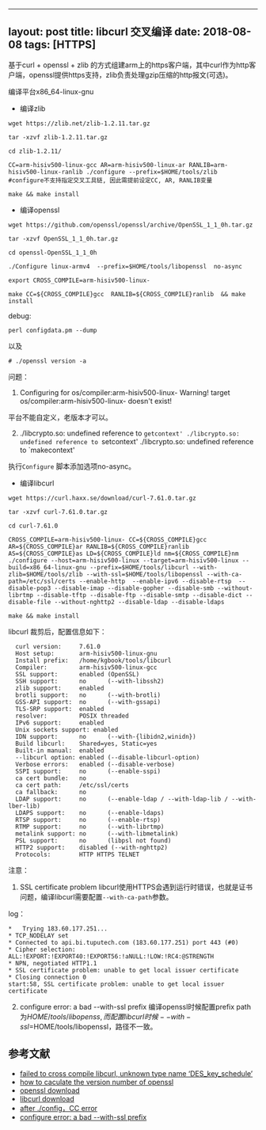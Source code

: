  ---
layout: post
title: libcurl 交叉编译
date: 2018-08-08
tags: [HTTPS]
---
基于curl + openssl + zlib 的方式组建arm上的https客户端，其中curl作为http客户端，openssl提供https支持，zlib负责处理gzip压缩的http报文(可选)。

编译平台x86_64-linux-gnu

- 编译zlib
```shell
wget https://zlib.net/zlib-1.2.11.tar.gz

tar -xzvf zlib-1.2.11.tar.gz

cd zlib-1.2.11/

CC=arm-hisiv500-linux-gcc AR=arm-hisiv500-linux-ar RANLIB=arm-hisiv500-linux-ranlib ./configure --prefix=$HOME/tools/zlib 
#configure不支持指定交叉工具链, 因此需提前设定CC, AR, RANLIB变量

make && make install
```

- 编译openssl
```shell
wget https://github.com/openssl/openssl/archive/OpenSSL_1_1_0h.tar.gz

tar -xzvf OpenSSL_1_1_0h.tar.gz

cd openssl-OpenSSL_1_1_0h

./Configure linux-armv4  --prefix=$HOME/tools/libopenssl  no-async

export CROSS_COMPILE=arm-hisiv500-linux-   

make CC=${CROSS_COMPILE}gcc  RANLIB=${CROSS_COMPILE}ranlib  && make install
```

debug:
```
perl configdata.pm --dump
```
以及
```shell
# ./openssl version -a
```

问题：
1. Configuring for os/compiler:arm-hisiv500-linux-
Warning! target os/compiler:arm-hisiv500-linux- doesn't exist!

平台不能自定义，老版本才可以。

2. ./libcrypto.so: undefined reference to `getcontext'
./libcrypto.so: undefined reference to `setcontext'
./libcrypto.so: undefined reference to `makecontext'

执行`Configure` 脚本添加选项no-async。

- 编译libcurl
```shell
wget https://curl.haxx.se/download/curl-7.61.0.tar.gz

tar -xzvf curl-7.61.0.tar.gz

cd curl-7.61.0

CROSS_COMPILE=arm-hisiv500-linux- CC=${CROSS_COMPILE}gcc AR=${CROSS_COMPILE}ar RANLIB=${CROSS_COMPILE}ranlib AS=${CROSS_COMPILE}as LD=${CROSS_COMPILE}ld nm=${CROSS_COMPILE}nm ./configure --host=arm-hisiv500-linux --target=arm-hisiv500-linux --build=x86_64-linux-gnu --prefix=$HOME/tools/libcurl --with-zlib=$HOME/tools/zlib --with-ssl=$HOME/tools/libopenssl --with-ca-path=/etc/ssl/certs --enable-http  --enable-ipv6 --disable-rtsp  --disable-pop3 --disable-imap --disable-gopher --disable-smb --without-librtmp --disable-tftp --disable-ftp --disable-smtp --disable-dict --disable-file --without-nghttp2 --disable-ldap --disable-ldaps

make && make install
```

libcurl 裁剪后，配置信息如下：
```shell
  curl version:     7.61.0
  Host setup:       arm-hisiv500-linux-gnu
  Install prefix:   /home/kgbook/tools/libcurl
  Compiler:         arm-hisiv500-linux-gcc
  SSL support:      enabled (OpenSSL)
  SSH support:      no      (--with-libssh2)
  zlib support:     enabled
  brotli support:   no      (--with-brotli)
  GSS-API support:  no      (--with-gssapi)
  TLS-SRP support:  enabled
  resolver:         POSIX threaded
  IPv6 support:     enabled
  Unix sockets support: enabled
  IDN support:      no      (--with-{libidn2,winidn})
  Build libcurl:    Shared=yes, Static=yes
  Built-in manual:  enabled
  --libcurl option: enabled (--disable-libcurl-option)
  Verbose errors:   enabled (--disable-verbose)
  SSPI support:     no      (--enable-sspi)
  ca cert bundle:   no
  ca cert path:     /etc/ssl/certs
  ca fallback:      no
  LDAP support:     no      (--enable-ldap / --with-ldap-lib / --with-lber-lib)
  LDAPS support:    no      (--enable-ldaps)
  RTSP support:     no      (--enable-rtsp)
  RTMP support:     no      (--with-librtmp)
  metalink support: no      (--with-libmetalink)
  PSL support:      no      (libpsl not found)
  HTTP2 support:    disabled (--with-nghttp2)
  Protocols:        HTTP HTTPS TELNET
  ```
  
注意：
1. SSL certificate problem
  libcurl使用HTTPS会遇到运行时错误，也就是证书问题，编译libcurl需要配置`--with-ca-path`参数。

log：
```shell
*   Trying 183.60.177.251...
* TCP_NODELAY set
* Connected to api.bi.tuputech.com (183.60.177.251) port 443 (#0)
* Cipher selection: ALL:!EXPORT:!EXPORT40:!EXPORT56:!aNULL:!LOW:!RC4:@STRENGTH
* NPN, negotiated HTTP1.1
* SSL certificate problem: unable to get local issuer certificate
* Closing connection 0
start:58, SSL certificate problem: unable to get local issuer certificate
```  

2. configure error: a bad --with-ssl prefix
编译openssl时候配置prefix path为$HOME/tools/libopenss, 而配置libcurl时候--with-ssl=$HOME/tools/libopenssl，路径不一致。

  ## 参考文献 ##
  
  - [failed to cross compile libcurl, unknown type name ‘DES_key_schedule’](https://github.com/openssl/openssl/issues/6657)
  - [how to caculate the version number of openssl](https://github.com/openssl/openssl/issues/6657)
  - [openssl download](https://www.openssl.org/source/openssl-1.0.1u.tar.gz)
  - [libcurl download](https://curl.haxx.se/download/curl-7.61.0.tar.gz)
  - [after ./config，CC error ](https://github.com/openssl/openssl/issues/1607)
  - [configure error: a bad --with-ssl prefix](https://github.com/curl/curl/issues/2826)